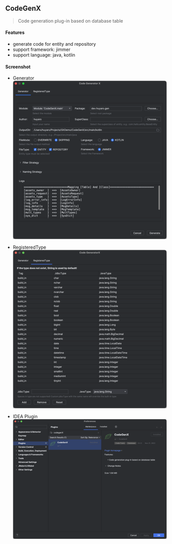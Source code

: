 CodeGenX
---
> Code generation plug-in based on database table

#### Features
- generate code for entity and repository
- support framework: jimmer
- support language: java, kotlin

#### Screenshot
- Generator
![generator](screenshot/generator.png)

- RegisteredType
![registeredType](screenshot/registeredType.png)

- IDEA Plugin
![IDEA plugin](screenshot/plugin.png)